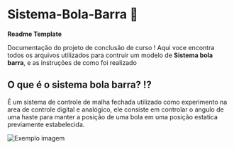 # Sistema-Bola-Barra 📜
**Readme Template**

Documentação do projeto de conclusão de curso ! Aqui voce encontra todos os arquivos utilizados para contruir um modelo de **Sistema bola barra**, e as instruções de como foi realizado

## O que é o sistema bola barra? ⁉️

É um sistema de controle de malha fechada utilizado como experimento na area de controle digital e analógico, ele consiste em controlar o angulo de uma haste para manter a posição de uma bola em uma posição estatica previamente estabelecida.

<img src="/static/imagem.png" alt="Exemplo imagem">